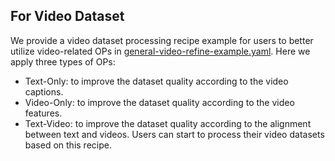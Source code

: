 ## For Video Dataset

We provide a video dataset processing recipe example for users to better utilize video-related OPs in [general-video-refine-example.yaml](general-video-refine-example.yaml). Here we apply three types of OPs:
- Text-Only: to improve the dataset quality according to the video captions.
- Video-Only: to improve the dataset quality according to the video features.
- Text-Video: to improve the dataset quality according to the alignment between text and videos.
Users can start to process their video datasets based on this recipe.